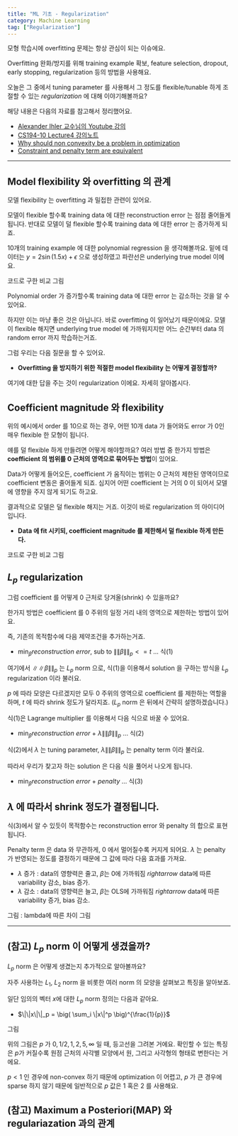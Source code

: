 ```yaml
---
title: "ML 기초 - Regularization"
category: Machine Learning
tag: ["Regularization"]
---
```


모형 학습시에 overfitting 문제는 항상 관심이 되는 이슈에요.

Overfitting 완화/방지를 위해 training example 확보, feature selection, dropout, early stopping, regularization 등의 방법을 사용해요.

오늘은 그 중에서 tuning parameter 를 사용해서 그 정도를 flexible/tunable 하게 조절할 수 있는 _regularization_ 에 대해 이야기해볼까요?

해당 내용은 다음의 자료를 참고해서 정리했어요.

 - [Alexander Ihler 교수님의 Youtube 강의](https://youtu.be/sO4ZirJh9ds)
 - [CS194-10 Lecture4 강의노트](https://people.eecs.berkeley.edu/~russell/classes/cs194/f11/lectures/CS194%20Fall%202011%20Lecture%2004.pdf)
 - [Why should non convexity be a problem in optimization](https://scicomp.stackexchange.com/questions/23948/why-should-non-convexity-be-a-problem-in-optimization)
 - [Constraint and penalty term are equivalent](https://math.stackexchange.com/questions/335306/why-are-additional-constraint-and-penalty-term-equivalent-in-ridge-regression)

---
## Model flexibility 와 overfitting 의 관계

모델 flexibility 는 overfitting 과 밀접한 관련이 있어요.

모델이 flexible 할수록 training data 에 대한 reconstruction error 는 점점 줄어들게 됩니다. 반대로 모델이 덜 flexible 할수록 training data 에 대한 error 는 증가하게 되죠.

10개의 training example 에 대한 polynomial regression 을 생각해볼까요. 밑에 데이터는 $y = 2 \sin (1.5x) + \epsilon$ 으로 생성하였고 파란선은 underlying true model 이에요.

코드로 구한 비교 그림

Polynomial order 가 증가할수록 training data 에 대한 error 는 감소하는 것을 알 수 있어요. 

하지만 이는 마냥 좋은 것은 아닙니다. 바로 overfitting 이 일어났기 때문이에요. 모델이 flexible 해지면 underlying true model 에 가까워지지만 어느 순간부터 data 의 random error 까지 학습하는거죠.

그럼 우리는 다음 질문을 할 수 있어요.

 - **Overfitting 을 방지하기 위한 적절한 model flexibility 는 어떻게 결정할까?**

여기에 대한 답을 주는 것이 regularization 이에요. 자세히 알아봅시다.

## Coefficient magnitude 와 flexibility

위의 예시에서 order 를 10으로 하는 경우, 어떤 10개 data 가 들어와도 error 가 0인 매우 flexible 한 모형이 됩니다.

얘를 덜 flexible 하게 만들려면 어떻게 해야할까요? 여러 방법 중 한가지 방법은 **coefficient 의 범위를 0 근처의 영역으로 묶어두는 방법**이 있어요.

Data가 어떻게 들어오든, coefficient 가 움직이는 범위는 0 근처의 제한된 영역이므로 coefficient 변동은 줄어들게
되죠. 심지어 어떤 coefficient 는 거의 0 이 되어서 모델에 영향을 주지 않게 되기도 하고요.

결과적으로 모델은 덜 flexible 해지는 거죠. 이것이 바로 regularization 의 아이디어 입니다.

 - **Data 에 fit 시키되, coefficient magnitude 를 제한해서 덜 flexible 하게 만든다.**
 
코드로 구한 비교 그림

## $L_p$ regularization

그럼 coefficient 를 어떻게 0 근처로 당겨올(shrink) 수 있을까요?

한가지 방법은 coefficient 를 0 주위의 일정 거리 내의 영역으로 제한하는 방법이 있어요.

즉, 기존의 목적함수에 다음 제약조건을 추가하는거죠. 

 - $\min_\beta reconstruction\ error$, sub to $\|\|\beta\|\|_p <= t$ ... 식(1)

여기에서  $\|\|\beta\|\|_p$ 는 $L_p$ norm 으로, 식(1)을 이용해서 solution 을 구하는 방식을 $L_p$ regularization 이라 불러요.

$p$ 에 따라 모양은 다르겠지만 모두 0 주위의 영역으로 coefficient 를 제한하는 역할을 하며, $t$ 에 따라 shrink 정도가 달라지죠. ($L_p$ norm 은 뒤에서 간략히 설명하겠습니다.)

식(1)은 Lagrange multiplier 를 이용해서 다음 식으로 바꿀 수 있어요.

 - $\min_\beta reconstruction\ error\ +\ \lambda \|\|\beta\|\|_p$ ... 식(2)

식(2)에서 $\lambda$ 는 tuning parameter, $\lambda \|\|\beta\|\|_p$ 는 penalty term 이라 불러요.

따라서 우리가 찾고자 하는 solution 은 다음 식을 풀어서 나오게 됩니다.

 - $\min_\beta reconstruction\ error\ +\ penalty$ ... 식(3)

## $\lambda$ 에 따라서 shrink 정도가 결정됩니다.

식(3)에서 알 수 있듯이 목적함수는 reconstruction error 와 penalty 의 합으로 표현됩니다.

Penalty term 은 data 와 무관하게, 0 에서 멀어질수록 커지게 되어요. $\lambda$ 는 penalty 가 반영되는 정도를 결정하기 때문에 그 값에 따라 다음 효과를 가져요.

 - $\lambda$ 증가 : data의 영향력은 줄고, $\beta$는 0에 가까워짐 $rightarrow$ data에 따른 variability 감소, bias 증가.
 - $\lambda$ 감소 : data의 영향력은 늘고, $\beta$는 OLS에 가까워짐 $rightarrow$ data에 따른 variability 증가, bias 감소.
 
그림 : lambda에 따른 차이 그림

---
## (참고) $L_p$ norm 이 어떻게 생겼을까?

$L_p$ norm 은 어떻게 생겼는지 추가적으로 알아볼까요?

자주 사용하는 $L_1$, $L_2$ norm 을 비롯한 여러 norm 의 모양을 살펴보고 특징을 알아보죠.

일단 임의의 벡터 $x$에 대한 $L_p$ norm 정의는 다음과 같아요.

 - $\|\|x\|\|_p = \big( \sum_i \|x\|^p \big)^{\frac{1}{p}}$

그림

위의 그림은 $p$ 가 $0, 1/2, 1, 2, 5, \infty$ 일 때, 등고선을 그려본 거에요. 확인할 수 있는 특징은 $p$가 커질수록 원점 근처의 사각별 모양에서 원, 그리고 사각형의 형태로 변한다는 거에요.

$p<1$ 인 경우에 non-convex 하기 때문에 optimization 이 어렵고, $p$ 가 큰 경우에 sparse 하지 않기 때문에 일반적으로 $p$ 값은 1 혹은 2 를 사용해요.

## (참고) Maximum a Posteriori(MAP) 와 regulariazation 과의 관계

